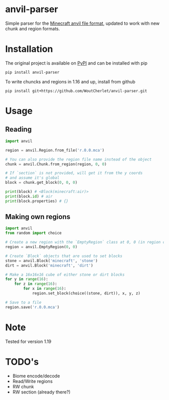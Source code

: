 # anvil-parser

Simple parser for the [Minecraft anvil file format](https://minecraft.gamepedia.com/Anvil_file_format), updated to work with new chunk and region formats.
# Installation
The original project is available on [PyPI](https://pypi.org/project/anvil-parser/) and can be installed with pip
```
pip install anvil-parser
```
To write chuncks and regions in 1.16 and up, install from github
```
pip install git+https://github.com/WoutCherlet/anvil-parser.git
```
# Usage
## Reading
```python
import anvil

region = anvil.Region.from_file('r.0.0.mca')

# You can also provide the region file name instead of the object
chunk = anvil.Chunk.from_region(region, 0, 0)

# If `section` is not provided, will get it from the y coords
# and assume it's global
block = chunk.get_block(0, 0, 0)

print(block) # <Block(minecraft:air)>
print(block.id) # air
print(block.properties) # {}
```
## Making own regions
```python
import anvil
from random import choice

# Create a new region with the `EmptyRegion` class at 0, 0 (in region coords)
region = anvil.EmptyRegion(0, 0)

# Create `Block` objects that are used to set blocks
stone = anvil.Block('minecraft', 'stone')
dirt = anvil.Block('minecraft', 'dirt')

# Make a 16x16x16 cube of either stone or dirt blocks
for y in range(16):
    for z in range(16):
        for x in range(16):
            region.set_block(choice((stone, dirt)), x, y, z)

# Save to a file
region.save('r.0.0.mca')
```
# Note
Tested for version 1.19

# TODO's 

- Biome encode/decode
- Read/Write regions
- RW chunk
- RW section (already there?)
